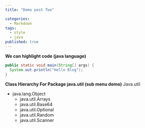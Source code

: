 ```yaml
---
title: "Demo post Two"

categories:
  - Markdown
tags:
  - style
  - java
published: true
---
```


**We can highlight code (java language)**
```java
public static void main(String[] args) {
  System.out.println("Hello Blog");
}
```
**Class Hierarchy For Package java.util (sub menu demo)**
Java.util
- java.lang.Object
  - java.util.Arrays
  - java.util.Base64
  - java.util.Optional<T>
  - java.util.Random
  - java.util.Scanner
